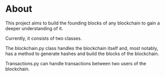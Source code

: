 # About
This project aims to build the founding blocks of any blockchain to gain a deeper understanding of it.

Currently, it consists of two classes.

The blockchain.py class handles the blockchain itself and, most notably, has a method to generate hashes and build the blocks of the blockchain.

Transactions.py can handle transactions between two users of the blockchain.